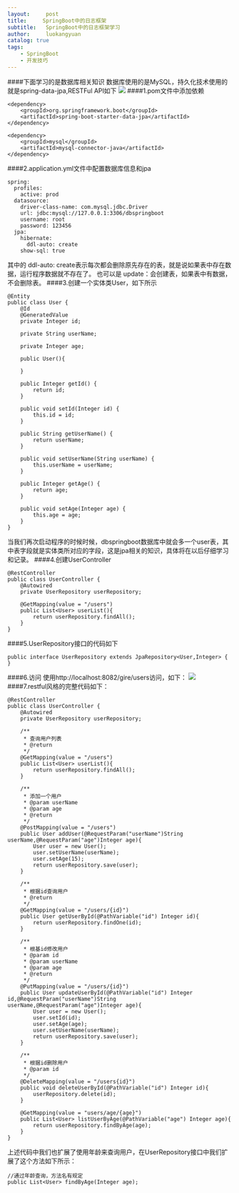 ```yaml
---
layout:     post
title:     SpringBoot中的日志框架
subtitle:   SpringBoot中的日志框架学习
author:     luokangyuan
catalog: true
tags:
    - SpringBoot
    - 开发技巧 
---
```

####下面学习的是数据库相关知识
数据库使用的是MySQL，持久化技术使用的就是spring-data-jpa,RESTFul API如下
![](https://i.imgur.com/x2JhG2P.png)
####1.pom文件中添加依赖

	<dependency>
		<groupId>org.springframework.boot</groupId>
		<artifactId>spring-boot-starter-data-jpa</artifactId>
	</dependency>
	
	<dependency>
		<groupId>mysql</groupId>
		<artifactId>mysql-connector-java</artifactId>
	</dependency>
####2.application.yml文件中配置数据库信息和jpa
	
	spring:
	  profiles:
	    active: prod
	  datasource:
	    driver-class-name: com.mysql.jdbc.Driver
	    url: jdbc:mysql://127.0.0.1:3306/dbspringboot
	    username: root
	    password: 123456
	  jpa:
	    hibernate:
	      ddl-auto: create
	    show-sql: true
其中的 ddl-auto: create表示每次都会删除原先存在的表，就是说如果表中存在数据，运行程序数据就不存在了。
也可以是 update：会创建表，如果表中有数据，不会删除表。
####3.创建一个实体类User，如下所示

	@Entity
	public class User {
	    @Id
	    @GeneratedValue
	    private Integer id;
	
	    private String userName;
	
	    private Integer age;
	
	    public User(){
	
	    }
	
	    public Integer getId() {
	        return id;
	    }
	
	    public void setId(Integer id) {
	        this.id = id;
	    }
	
	    public String getUserName() {
	        return userName;
	    }
	
	    public void setUserName(String userName) {
	        this.userName = userName;
	    }
	
	    public Integer getAge() {
	        return age;
	    }
	
	    public void setAge(Integer age) {
	        this.age = age;
	    }
	}
当我们再次启动程序的时候时候，dbspringboot数据库中就会多一个user表，其中表字段就是实体类所对应的字段，这是jpa相关的知识，具体将在以后仔细学习和记录。
####4.创建UserController

	@RestController
	public class UserController {
	    @Autowired
	    private UserRepository userRepository;
	
	    @GetMapping(value = "/users")
	    public List<User> userList(){
	        return userRepository.findAll();
	    }
	}
####5.UserRepository接口的代码如下

	public interface UserRepository extends JpaRepository<User,Integer> {
	}
####6.访问
使用http://localhost:8082/gire/users访问，如下：
![](https://i.imgur.com/nD51Mz6.png)
####7.restful风格的完整代码如下：

	@RestController
	public class UserController {
	    @Autowired
	    private UserRepository userRepository;
	
	    /**
	     * 查询用户列表
	     * @return
	     */
	    @GetMapping(value = "/users")
	    public List<User> userList(){
	        return userRepository.findAll();
	    }
	
	    /**
	     * 添加一个用户
	     * @param userName
	     * @param age
	     * @return
	     */
	    @PostMapping(value = "/users")
	    public User addUser(@RequestParam("userName")String userName,@RequestParam("age")Integer age){
	        User user = new User();
	        user.setUserName(userName);
	        user.setAge(15);
	        return userRepository.save(user);
	    }
	
	    /**
	     * 根据id查询用户
	     * @return
	     */
	    @GetMapping(value = "/users/{id}")
	    public User getUserById(@PathVariable("id") Integer id){
	        return userRepository.findOne(id);
	    }
	
	    /**
	     * 根基id修改用户
	     * @param id
	     * @param userName
	     * @param age
	     * @return
	     */
	    @PutMapping(value = "/users/{id}")
	    public User updateUserById(@PathVariable("id") Integer id,@RequestParam("userName")String userName,@RequestParam("age")Integer age){
	        User user = new User();
	        user.setId(id);
	        user.setAge(age);
	        user.setUserName(userName);
	        return userRepository.save(user);
	    }
	
	    /**
	     * 根据id删除用户
	     * @param id
	     */
	    @DeleteMapping(value = "/users{id}")
	    public void deleteUserById(@PathVariable("id") Integer id){
	        userRepository.delete(id);
	    }
	
	    @GetMapping(value = "users/age/{age}")
	    public List<User> listUserByAge(@PathVariable("age") Integer age){
	        return userRepository.findByAge(age);
	    }
	}
上述代码中我们也扩展了使用年龄来查询用户，在UserRepository接口中我们扩展了这个方法如下所示：

	//通过年龄查询，方法名有规定
    public List<User> findByAge(Integer age);
